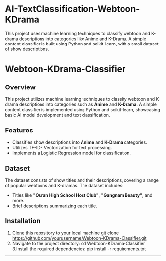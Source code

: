 # AI-TextClassification-Webtoon-KDrama
This project uses machine learning techniques to classify webtoon and K-drama descriptions into categories like Anime and K-Drama. A simple content classifier is built using Python and scikit-learn, with a small dataset of show descriptions.
# Webtoon-KDrama-Classifier

## Overview
This project utilizes machine learning techniques to classify webtoon and K-drama descriptions into categories such as **Anime** and **K-Drama**. A simple content classifier is implemented using Python and scikit-learn, showcasing basic AI model development and text classification.

## Features
- Classifies show descriptions into **Anime** and **K-Drama** categories.
- Utilizes TF-IDF Vectorization for text processing.
- Implements a Logistic Regression model for classification.

## Dataset
The dataset consists of show titles and their descriptions, covering a range of popular webtoons and K-dramas. The dataset includes:
- Titles like **"Ouran High School Host Club"**, **"Gangnam Beauty"**, and more.
- Brief descriptions summarizing each title.

## Installation
1. Clone this repository to your local machine
   git clone https://github.com/yourusername/Webtoon-KDrama-Classifier.git
2. Navigate to the project directory:
   cd Webtoon-KDrama-Classifier
3.Install the required dependencies:
   pip install -r requirements.txt
----------------------------------------------------------------------------------------------------------------------
